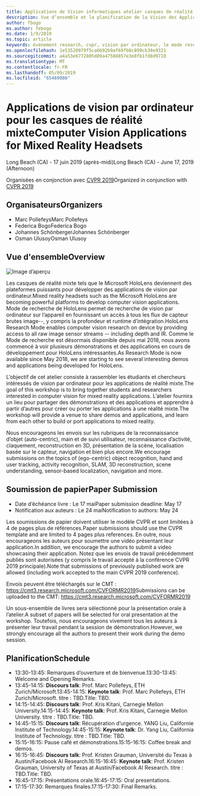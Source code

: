 ```yaml
---
title: Applications de Vision informatiques atelier casques de réalité mixte à CVPR 2019
description: Vue d’ensemble et la planification de la Vision des Applications pour ordinateurs à l’atelier des casques de réalité mixte, doit être livré à la conférence CVPR sur juin 2019.
author: fbogo
ms.author: febogo
ms.date: 1/9/2019
ms.topic: article
keywords: événement research, cvpr, vision par ordinateur, le mode research, HoloLens
ms.openlocfilehash: 1e53520979f5ca6692b9af69fb8c899cb34e9321
ms.sourcegitcommit: a4a53e6772805d89a47588857e3e8fb1fd8d9710
ms.translationtype: MT
ms.contentlocale: fr-FR
ms.lasthandoff: 05/09/2019
ms.locfileid: "65469086"
---
```

# <a name="computer-vision-applications-for-mixed-reality-headsets"></a><span data-ttu-id="13263-104">Applications de vision par ordinateur pour les casques de réalité mixte</span><span class="sxs-lookup"><span data-stu-id="13263-104">Computer Vision Applications for Mixed Reality Headsets</span></span>
<span data-ttu-id="13263-105">Long Beach (CA) - 17 juin 2019 (après-midi)</span><span class="sxs-lookup"><span data-stu-id="13263-105">Long Beach (CA) - June 17, 2019 (Afternoon)</span></span>

<span data-ttu-id="13263-106">Organisées en conjonction avec [CVPR 2019](http://cvpr2019.thecvf.com/)</span><span class="sxs-lookup"><span data-stu-id="13263-106">Organized in conjunction with [CVPR 2019](http://cvpr2019.thecvf.com/)</span></span>

## <a name="organizers"></a><span data-ttu-id="13263-107">Organisateurs</span><span class="sxs-lookup"><span data-stu-id="13263-107">Organizers</span></span>
* <span data-ttu-id="13263-108">Marc Pollefeys</span><span class="sxs-lookup"><span data-stu-id="13263-108">Marc Pollefeys</span></span>
* <span data-ttu-id="13263-109">Federica Bogo</span><span class="sxs-lookup"><span data-stu-id="13263-109">Federica Bogo</span></span>
* <span data-ttu-id="13263-110">Johannes Schönberger</span><span class="sxs-lookup"><span data-stu-id="13263-110">Johannes Schönberger</span></span>
* <span data-ttu-id="13263-111">Osman Ulusoy</span><span class="sxs-lookup"><span data-stu-id="13263-111">Osman Ulusoy</span></span>

## <a name="overview"></a><span data-ttu-id="13263-112">Vue d'ensemble</span><span class="sxs-lookup"><span data-stu-id="13263-112">Overview</span></span>

![Image d’aperçu](images/cvpr2019_teaser.jpg)

<span data-ttu-id="13263-114">Les casques de réalité mixte tels que le Microsoft HoloLens deviennent des plateformes puissants pour développer des applications de vision par ordinateur.</span><span class="sxs-lookup"><span data-stu-id="13263-114">Mixed reality headsets such as the Microsoft HoloLens are becoming powerful platforms to develop computer vision applications.</span></span> <span data-ttu-id="13263-115">Mode de recherche de HoloLens permet de recherche de vision par ordinateur sur l’appareil en fournissant un accès à tous les flux de capteur brutes image--, y compris la profondeur et runtime d’intégration.</span><span class="sxs-lookup"><span data-stu-id="13263-115">HoloLens Research Mode enables computer vision research on device by providing access to all raw image sensor streams -- including depth and IR.</span></span> <span data-ttu-id="13263-116">Comme le Mode de recherche est désormais disponible depuis mai 2018, nous avons commencé à voir plusieurs démonstrations et des applications en cours de développement pour HoloLens intéressantes.</span><span class="sxs-lookup"><span data-stu-id="13263-116">As Research Mode is now available since May 2018, we are starting to see several interesting demos and applications being developed for HoloLens.</span></span> 

<span data-ttu-id="13263-117">L’objectif de cet atelier consiste à rassembler les étudiants et chercheurs intéressés de vision par ordinateur pour les applications de réalité mixte.</span><span class="sxs-lookup"><span data-stu-id="13263-117">The goal of this workshop is to bring together students and researchers interested in computer vision for mixed reality applications.</span></span> <span data-ttu-id="13263-118">L’atelier fournira un lieu pour partager des démonstrations et des applications et apprendre à partir d’autres pour créer ou porter les applications à une réalité mixte.</span><span class="sxs-lookup"><span data-stu-id="13263-118">The workshop will provide a venue to share demos and applications, and learn from each other to build or port applications to mixed reality.</span></span> 

<span data-ttu-id="13263-119">Nous encourageons les envois sur les rubriques de la reconnaissance d’objet (auto-centric), main et de suivi utilisateur, reconnaissance d’activité, claquement, reconstruction en 3D, présentation de la scène, localisation basée sur le capteur, navigation et bien plus encore.</span><span class="sxs-lookup"><span data-stu-id="13263-119">We encourage submissions on the topics of (ego-centric) object recognition, hand and user tracking, activity recognition, SLAM, 3D reconstruction, scene understanding, sensor-based localization, navigation and more.</span></span>

## <a name="paper-submission"></a><span data-ttu-id="13263-120">Soumission de papier</span><span class="sxs-lookup"><span data-stu-id="13263-120">Paper Submission</span></span>
* <span data-ttu-id="13263-121">Date d’échéance livre : Le 17 mai</span><span class="sxs-lookup"><span data-stu-id="13263-121">Paper submission deadline: May 17</span></span>
* <span data-ttu-id="13263-122">Notification aux auteurs : Le 24 mai</span><span class="sxs-lookup"><span data-stu-id="13263-122">Notification to authors: May 24</span></span>

<span data-ttu-id="13263-123">Les soumissions de papier doivent utiliser le modèle CVPR et sont limitées à 4 de pages plus de références.</span><span class="sxs-lookup"><span data-stu-id="13263-123">Paper submissions should use the CVPR template and are limited to 4 pages plus references.</span></span> <span data-ttu-id="13263-124">En outre, nous encourageons les auteurs pour soumettre une vidéo présentant leur application.</span><span class="sxs-lookup"><span data-stu-id="13263-124">In addition, we encourage the authors to submit a video showcasing their application.</span></span>
<span data-ttu-id="13263-125">Notez que les envois de travail précédemment publiés sont autorisées (y compris le travail accepté à la conférence CVPR 2019 principale).</span><span class="sxs-lookup"><span data-stu-id="13263-125">Note that submissions of previously published work are allowed (including work accepted to the main CVPR 2019 conference).</span></span> 

<span data-ttu-id="13263-126">Envois peuvent être téléchargés sur le CMT : https://cmt3.research.microsoft.com/CVFORMR2019</span><span class="sxs-lookup"><span data-stu-id="13263-126">Submissions can be uploaded to the CMT: https://cmt3.research.microsoft.com/CVFORMR2019</span></span>

<span data-ttu-id="13263-127">Un sous-ensemble de livres sera sélectionné pour la présentation orale à l’atelier.</span><span class="sxs-lookup"><span data-stu-id="13263-127">A subset of papers will be selected for oral presentation at the workshop.</span></span> <span data-ttu-id="13263-128">Toutefois, nous encourageons vivement tous les auteurs à présenter leur travail pendant la session de démonstration.</span><span class="sxs-lookup"><span data-stu-id="13263-128">However, we strongly encourage all the authors to present their work during the demo session.</span></span>


## <a name="schedule"></a><span data-ttu-id="13263-129">Planification</span><span class="sxs-lookup"><span data-stu-id="13263-129">Schedule</span></span>
* <span data-ttu-id="13263-130">13:30-13:45: Remarques d’ouverture et de bienvenue.</span><span class="sxs-lookup"><span data-stu-id="13263-130">13:30-13:45: Welcome and Opening Remarks.</span></span>
* <span data-ttu-id="13263-131">13:45-14:15: **Discours talk**: Prof. Marc Pollefeys, ETH Zurich/Microsoft.</span><span class="sxs-lookup"><span data-stu-id="13263-131">13:45-14:15: **Keynote talk**: Prof. Marc Pollefeys, ETH Zurich/Microsoft.</span></span> <span data-ttu-id="13263-132">titre : TBD.</span><span class="sxs-lookup"><span data-stu-id="13263-132">Title: TBD.</span></span>
* <span data-ttu-id="13263-133">14:15-14:45: **Discours talk**: Prof. Kris Kitani, Carnegie Mellon University.</span><span class="sxs-lookup"><span data-stu-id="13263-133">14:15-14:45: **Keynote talk**: Prof. Kris Kitani, Carnegie Mellon University.</span></span> <span data-ttu-id="13263-134">titre : TBD.</span><span class="sxs-lookup"><span data-stu-id="13263-134">Title: TBD.</span></span>
* <span data-ttu-id="13263-135">14:45-15:15: **Discours talk**: Récupération d’urgence. YANG Liu, Californie Institute of Technology.</span><span class="sxs-lookup"><span data-stu-id="13263-135">14:45-15:15: **Keynote talk**: Dr. Yang Liu, California Institute of Technology.</span></span> <span data-ttu-id="13263-136">titre : TBD.</span><span class="sxs-lookup"><span data-stu-id="13263-136">Title: TBD.</span></span>
* <span data-ttu-id="13263-137">15:15-16:15: Pause café et démonstrations.</span><span class="sxs-lookup"><span data-stu-id="13263-137">15:15-16:15: Coffee break and demos.</span></span>
* <span data-ttu-id="13263-138">16:15-16:45: **Discours talk**: Prof. Kristen Grauman, Université du Texas à Austin/Facebook AI Research.</span><span class="sxs-lookup"><span data-stu-id="13263-138">16:15-16:45: **Keynote talk**: Prof. Kristen Grauman, University of Texas at Austin/Facebook AI Research.</span></span> <span data-ttu-id="13263-139">titre : TBD.</span><span class="sxs-lookup"><span data-stu-id="13263-139">Title: TBD.</span></span>
* <span data-ttu-id="13263-140">16:45-17:15: Présentations orale.</span><span class="sxs-lookup"><span data-stu-id="13263-140">16:45-17:15: Oral presentations.</span></span>
* <span data-ttu-id="13263-141">17:15-17:30: Remarques finales.</span><span class="sxs-lookup"><span data-stu-id="13263-141">17:15-17:30: Final Remarks.</span></span>
